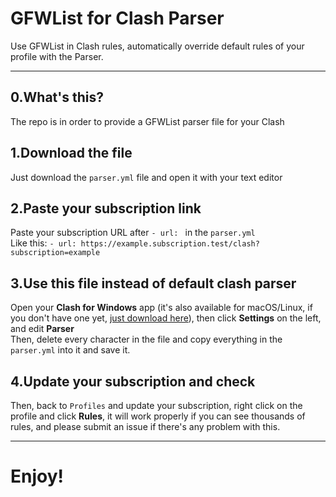 # GFWList for Clash Parser
Use GFWList in Clash rules, automatically override default rules of your profile with the Parser.

---
## 0.What's this?
The repo is in order to provide a GFWList parser file for your Clash

## 1.Download the file
Just download the `parser.yml` file and open it with your text editor

## 2.Paste your subscription link
Paste your subscription URL after `- url: ` in the `parser.yml`<br>Like this: `- url: https://example.subscription.test/clash?subscription=example`

## 3.Use this file instead of default clash parser
Open your **Clash for Windows** app (it's also available for macOS/Linux, if you don't have one yet, [just download here](https://github.com/Fndroid/clash_for_windows_pkg/releases)), then click **Settings** on the left, and edit **Parser**<br>
Then, delete every character in the file and copy everything in the `parser.yml` into it and save it.

## 4.Update your subscription and check
Then, back to `Profiles` and update your subscription, right click on the profile and click **Rules**, it will work properly if you can see thousands of rules, and please submit an issue if there's any problem with this.

---
# Enjoy!
